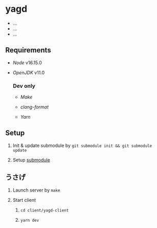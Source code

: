 # yagd

-   ...
-   ...
-   ...

## Requirements

-   _Node_ v16.15.0

-   _OpenJDK_ v11.0

    ### Dev only

    -   _Make_

    -   _clang-format_

    -   _Yarn_

## Setup

1.  Init & update submodule by `git submodule init && git submodule update`

2.  Setup [submodule](https://github.com/dalaman/yagd-client)

## うさげ

1.  Launch server by `make`

2.  Start client

    1.  `cd client/yagd-client`

    2.  `yarn dev`
